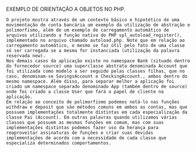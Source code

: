 EXEMPLO DE ORIENTAÇÃO A OBJETOS NO PHP.

	O projeto mostra através de um contexto básico e hipotético de uma movimentação de conta bancária um exemplo da utilização de abstração e polimorfismo, além de um exemplo de carregamento automático de arquivos utilizando a função nativa do PHP spl_autoload_register(), implementado no arquivo chamado autoload.php. Note que em relação ao carregamento automático, o mesmo se faz útil pelo fato de uma classe só ser carregada se a mesma for instanciada (utilização da palavra reservada new).
	Nos demais casos da aplicação existe no namespace Bank (situado dentro do fornecedor source) uma superclasse abstrata denominada Account que foi utilizada como modelo a ser seguido pelas classes filhas, que no caso, denominam-se SavingsAccount e CheckingAccount., ambos dentro do mesmo namespace. Além disso, para separar melhor a aplicação foi criado um namespace separado denominado App (também dentro de source) onde foi criado a classe User que fará o papel de cliente na aplicação.
	Em relação ao conceito de polimorfismo podemos notá-lo nas funções withdraw e deposit que são métodos comuns em ambos as contas, mas que possuem implementações totalmente distintas em cada especialização da classe Pai (Account). Em outras palavras quando utilizamos várias classes que possuem as mesmas funções em comum, mas com suas implementações distintas podemos fazer uso da herança para reaproveitar assinaturas de funções e criar suas devidas implementações de acordo com a necessidade de cada classe que especializa determinados comportamentos.
